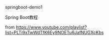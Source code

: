 springboot-demo1

Spring Boot教程


from https://www.youtube.com/playlist?list=PLTi9xTwWdTfK6Ey9NOETu6JafNUGXcKbs
